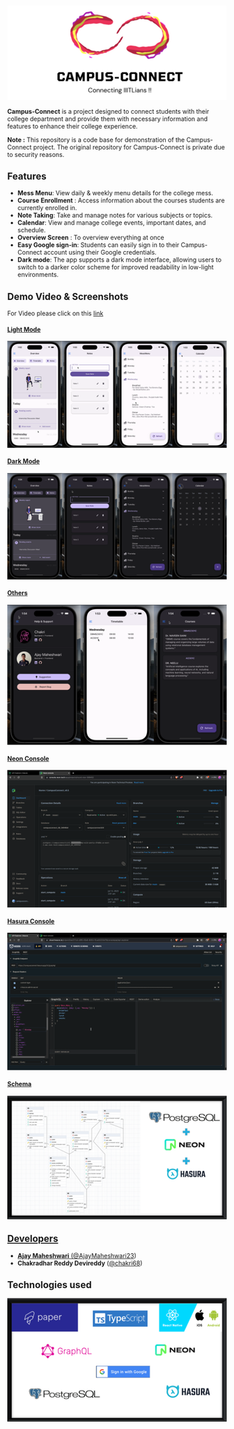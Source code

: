 ![logo](./assets_readme/logo.png)


**Campus-Connect** is a project designed to connect students with their college department and provide them with necessary information and features to enhance their college experience.

**Note :** This repository is a code base for demonstration of the Campus-Connect project. The original repository for Campus-Connect is private due to security reasons.


## Features

- **Mess Menu**: View daily & weekly menu details for the college mess.
- **Course Enrollment** : Access information about the courses students are currently enrolled in.
- **Note Taking**: Take and manage notes for various subjects or topics.
- **Calendar**: View and manage college events, important dates, and schedule.
- **Overview Screen** : To overview everything at once 
- **Easy Google sign-in**: Students can easily sign in to their Campus-Connect account using their Google credentials.
- **Dark mode**: The app supports a dark mode interface, allowing users to switch to a darker color scheme for improved readability in low-light environments.


## Demo Video & Screenshots 

For Video please click on this <a href="https://drive.google.com/file/d/1FhpE5Q3l8LPVoTQu4AN4qzMtLHo8IK8w/view?usp=sharing">link


#### Light Mode
![Light Mode](./assets_readme/light.png)

#### Dark Mode
![dark Mode](./assets_readme/dark.png)

#### Others
![Other Screens](./assets_readme/screens.png)

#### Neon Console
![Neon Console](./assets_readme/neon.png)

#### Hasura Console
![Hasura Console](./assets_readme/hasura.png)

#### Schema
![Schema Image](./assets_readme/schema.png)


## Developers

- **Ajay Maheshwari** ([@AjayMaheshwari23](https://github.com/AjayMaheshwari23))
- **Chakradhar Reddy Devireddy** ([@chakri68](https://github.com/chakri68))


## Technologies used 

![Technologies USed](./assets_readme/tech.png)
